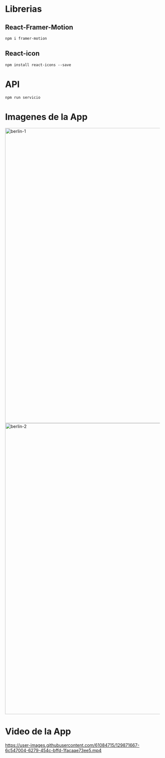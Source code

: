 # Librerias

## React-Framer-Motion

    npm i framer-motion
 
## React-icon

    npm install react-icons --save

# API

    npm run servicio 

# Imagenes de la App


<img width="960" alt="berlin-1" src="https://user-images.githubusercontent.com/61084715/129871404-784a7e3d-b773-41cd-8cf7-8e869dd1aab1.png">

<img width="947" alt="berlin-2" src="https://user-images.githubusercontent.com/61084715/129871410-06f519df-6ce7-4202-a8f4-f234719caa27.png">

# Video de la App

https://user-images.githubusercontent.com/61084715/129871667-6c547004-6279-454c-bffd-1facaae73ee5.mp4
